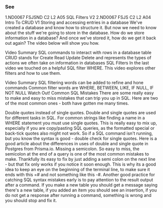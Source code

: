 ### See
1.ND0067 FSJSND C2 L2 A05 SQL Filters V2
2.ND0067 FSJS C2 L2 A04 Intro To CRUD V1
Storing and accessing entries in a database
We've created a database and know how to structure it. But now we need to know about the stuff we're going to store in the database. How do we store information in a database? And once we've stored it, how do we get it back out again? The video below will show you how.

Video Summary
SQL commands to interact with rows in a database table
CRUD stands for Create Read Update Delete and represents the types of actions we often take on information in databases
SQL Filters
In the last video we touched on a helpful SQL filter WHERE. This video explores other filters and how to use them.



Video Summary
SQL filtering words can be added to refine and hone commands
Common filter words are WHERE, BETWEEN, LIKE, IF NULL, IF NOT NULL
Watch Out! Common SQL Mistakes
There are some really easy to make and easy to miss mistakes that can trip you up in SQL. Here are two of the most common ones - both have gotten me many times.

Double quotes instead of single quotes. Double and single quotes are used for different tasks in SQL. For common strings like finding a name in a WHERE statement you must use single quotes. This is really easy to mix up, especially if you are copy/pasting SQL queries, as the formatted special or back-tick quotes also might not work. So if a SQL command isn't running, but you know the syntax is good - double check for single quotes. Here is a good article about the differences in uses of double and single quote in Postgres from Prisma.io.
Missing a semicolon. So easy to miss, the semicolon at the end of a query is one of the most common mistakes to make. Thankfully its easy to fix by just adding a semi colon on the next line - but that fix only works if you notice it soon enough. This is why its a good idea to keep an eye on the beginning of the terminal line, to make sure it ends with this =# and not something like this -#. Another good practice for catching SQL syntax mistakes early is to pay attention to the result output after a command. If you make a new table you should get a message saying there's a new table, if you added an item you should see an insertion, if you do not get a response after running a command, something is wrong and you should stop and fix it.